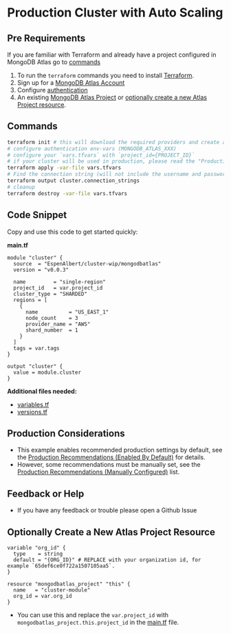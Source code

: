 <!-- This file is used to generate the examples/README.md files -->
# Production Cluster with Auto Scaling

## Pre Requirements
If you are familiar with Terraform and already have a project configured in MongoDB Atlas go to [commands](#commands)

1. To run the `terraform` commands you need to install [Terraform](https://developer.hashicorp.com/terraform/install).
2. Sign up for a [MongoDB Atlas Account](https://www.mongodb.com/products/integrations/hashicorp-terraform)
3. Configure [authentication](https://registry.terraform.io/providers/mongodb/mongodbatlas/latest/docs#authentication)
4. An existing [MongoDB Atlas Project](https://registry.terraform.io/providers/mongodb/mongodbatlas/latest/docs/resources/project) or [optionally create a new Atlas Project resource](#optionally-create-a-new-atlas-project-resource).

## Commands
```sh
terraform init # this will download the required providers and create a `terraform.lock.hcl` file.
# configure authentication env-vars (MONGODB_ATLAS_XXX)
# configure your `vars.tfvars` with `project_id={PROJECT_ID}`
# if your cluster will be used in production, please read the "Production Considerations" below
terraform apply -var-file vars.tfvars
# Find the connection string (will not include the username and password, see the [database_user](https://registry.terraform.io/providers/mongodb/mongodbatlas/latest/docs/resources/database_user) documentation to configure your app's access)
terraform output cluster.connection_strings
# cleanup
terraform destroy -var-file vars.tfvars
```

## Code Snippet

Copy and use this code to get started quickly:

**main.tf**
```hcl
module "cluster" {
  source  = "EspenAlbert/cluster-wip/mongodbatlas"
  version = "v0.0.3"

  name         = "single-region"
  project_id   = var.project_id
  cluster_type = "SHARDED"
  regions = [
    {
      name          = "US_EAST_1"
      node_count    = 3
      provider_name = "AWS"
      shard_number  = 1
    }
  ]
  tags = var.tags
}

output "cluster" {
  value = module.cluster
}
```

**Additional files needed:**
- [variables.tf](https://github.com/EspenAlbert/terraform-mongodbatlas-cluster-wip/blob/v0.0.3/examples/01_production_cluster_with_auto_scaling/variables.tf)
- [versions.tf](https://github.com/EspenAlbert/terraform-mongodbatlas-cluster-wip/blob/v0.0.3/examples/01_production_cluster_with_auto_scaling/versions.tf)

## Production Considerations
- This example enables recommended production settings by default, see the [Production Recommendations (Enabled By Default)](https://github.com/EspenAlbert/terraform-mongodbatlas-cluster-wip/blob/v0.0.3/README.md#production-recommendations-enabled-by-default) for details.
- However, some recommendations must be manually set, see the [Production Recommendations (Manually Configured)](https://github.com/EspenAlbert/terraform-mongodbatlas-cluster-wip/blob/v0.0.3/README.md#production-recommendations-manually-configured) list.

## Feedback or Help
- If you have any feedback or trouble please open a Github Issue

## Optionally Create a New Atlas Project Resource
```hcl
variable "org_id" {
  type    = string
  default = "{ORG_ID}" # REPLACE with your organization id, for example `65def6ce0f722a1507105aa5`.
}

resource "mongodbatlas_project" "this" {
  name   = "cluster-module"
  org_id = var.org_id
}
```

- You can use this and replace the `var.project_id` with `mongodbatlas_project.this.project_id` in the [main.tf](https://github.com/EspenAlbert/terraform-mongodbatlas-cluster-wip/blob/v0.0.3/examples/01_production_cluster_with_auto_scaling/main.tf) file.
